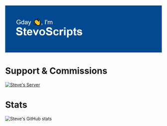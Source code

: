 ![Steve's Header](/header.png)

# Support & Commissions

[![Steve's Server](https://invidget.switchblade.xyz/dQU9db2uWm)](http://discord.gg/dQU9db2uWm)

# Stats

![Steve's GitHub stats](https://github-readme-stats.vercel.app/api?username=stevoscriptss&show_icons=true&bg_color=00000000)
